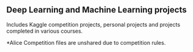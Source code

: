 ## Deep Learning and Machine Learning projects
Includes Kaggle competition projects, personal projects and projects completed in various courses.


*Alice Competition files are unshared due to competition rules.
